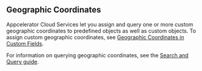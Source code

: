 ## Geographic Coordinates

Appcelerator Cloud Services let you assign and query one or more custom geographic
coordinates to predefined objects as well as custom objects. To assign custom
geographic coordinates, see [Geographic Coordinates in Custom
Fields](#!/guide/customfields-section-5). 

For information on querying geographic coordinates, see 
the [Search and Query guide](#!/guide/search_query).

